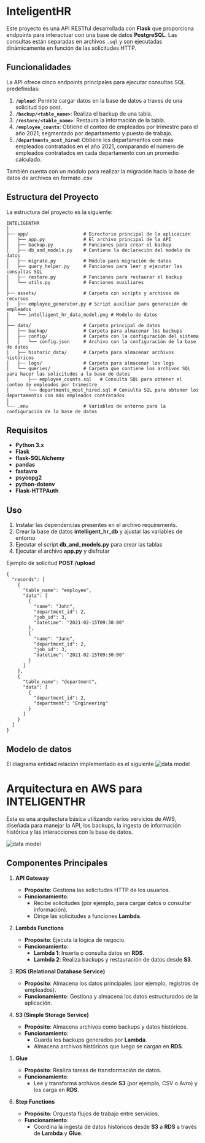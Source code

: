 # InteligentHR
Este proyecto es una API RESTful desarrollada con **Flask** que proporciona endpoints para interactuar con una base de datos **PostgreSQL**. Las consultas están separadas en archivos `.sql` y son ejecutadas dinámicamente en función de las solicitudes HTTP.

## Funcionalidades
La API ofrece cinco endpoints principales para ejecutar consultas SQL predefinidas:

1. **`/upload`**: Permite cargar datos en la base de datos a traves de una solicitud tipo post.
2. **`/backup/<table_name>`**: Realiza el backup de una tabla.
3. **`/restore/<table_name>`**: Restaura la información de la tabla.
4. **`/employee_counts`**: Obtiene el conteo de empleados por trimestre para el año 2021, segmentado por departamento y puesto de trabajo.
5. **`/departments_most_hired`**: Obtiene los departamentos con más empleados contratados en el año 2021, comparando el número de empleados contratados en cada departamento con un promedio calculado.

También cuenta con un módulo para realizar la migración hacia la base de datos de archivos en formato .csv

## Estructura del Proyecto

La estructura del proyecto es la siguiente:
```plaintext
INTELIGENTHR
│
├── app/                    # Directorio principal de la aplicación
│   ├── app.py              # El archivo principal de la API
│   ├── backup.py           # Funciones para crear el backup
│   ├── db_and_models.py    # Contiene la declaración del modelo de datos
│   ├── migrate.py          # Módulo para migración de datos
│   ├── query_helper.py     # Funciones para leer y ejecutar las consultas SQL
│   ├── restore.py          # Funciones para restaurar el backup
│   └── utils.py            # Funciones auxiliares
│
├── assets/                 # Carpeta con scripts y archivos de recursos
│   ├── employee_generator.py # Script auxiliar para generación de empleados
│   └── intelligent_hr_data_model.png # Modelo de datos
│
├── data/                   # Carpeta principal de datos
│   ├── backup/             # Carpeta para almacenar los backups
│   ├── config/             # Carpeta con la configuración del sistema
│   │   └── config.json     # Archivo con la configuración de la base de datos
│   ├── historic_data/      # Carpeta para almacenar archivos históricos
│   ├── logs/               # Carpeta para almacenar los logs
│   └── queries/            # Carpeta que contiene los archivos SQL para hacer las solicitudes a la base de datos
│       ├── employee_counts.sql   # Consulta SQL para obtener el conteo de empleados por trimestre
│       └── departments_most_hired.sql # Consulta SQL para obtener los departamentos con más empleados contratados
│
└── .env                    # Variables de entorno para la configuración de la base de datos

```
## Requisitos

- **Python 3.x**
- **Flask**
- **flask-SQLAlchemy**
- **pandas**
- **fastavro**
- **psycopg2** 
- **python-dotenv**
- **Flask-HTTPAuth**  

## Uso
1. Instalar las dependencias presentes en el archivo requirements.
2. Crear la base de datos **intelligent_hr_db** y ajustar las variables de entorno
3. Ejecutar el script **db_and_models.py** para crear las tablas
4. Ejecutar el archivo **app.py** y disfrutar

Ejemplo de solicitud **POST  /upload**
```plaintext
{
  "records": [
    {
      "table_name": "employee",
      "data": [
        {
          "name": "John",
          "department_id": 2,
          "job_id": 3,
          "datetime": "2021-02-15T09:30:00"
        },
        {
          "name": "Jane",
          "department_id": 2,
          "job_id": 3,
          "datetime": "2021-02-15T09:30:00"
        }
      ]
    },
    {
      "table_name": "department",
      "data": [
        {
          "department_id": 2,
          "department": "Engineering"
        }
      ]
    }
  ]
}
```
## Modelo de datos
El diagrama entidad relación implementado es el siguiente
![data model](assets/intelligent_hr_data_model.png)


# Arquitectura en AWS para INTELIGENTHR

Esta es una arquitectura básica utilizando varios servicios de AWS, diseñada para manejar la API, los backups, la ingesta de información histórica y las interacciones con la base de datos.

![data model](assets/cloud_architecture.jpg)

## Componentes Principales

1. **API Gateway**
   - **Propósito**: Gestiona las solicitudes HTTP de los usuarios.
   - **Funcionamiento**: 
     - Recibe solicitudes (por ejemplo, para cargar datos o consultar información).
     - Dirige las solicitudes a funciones **Lambda**.

2. **Lambda Functions**
   - **Propósito**: Ejecuta la lógica de negocio.
   - **Funcionamiento**:
     - **Lambda 1**: Inserta o consulta datos en **RDS**.
     - **Lambda 2**: Realiza backups y restauración de datos desde **S3**.

3. **RDS (Relational Database Service)**
   - **Propósito**: Almacena los datos principales (por ejemplo, registros de empleados).
   - **Funcionamiento**: Gestiona y almacena los datos estructurados de la aplicación.

4. **S3 (Simple Storage Service)**
   - **Propósito**: Almacena archivos como backups y datos históricos.
   - **Funcionamiento**:
     - Guarda los backups generados por **Lambda**.
     - Almacena archivos históricos que luego se cargan en **RDS**.

5. **Glue**
   - **Propósito**: Realiza tareas de transformación de datos.
   - **Funcionamiento**:
     - Lee y transforma archivos desde **S3** (por ejemplo, CSV o Avro) y los carga en **RDS**.

6. **Step Functions**
   - **Propósito**: Orquesta flujos de trabajo entre servicios.
   - **Funcionamiento**:
     - Coordina la ingesta de datos históricos desde **S3** a **RDS** a través de **Lambda** y **Glue**.

